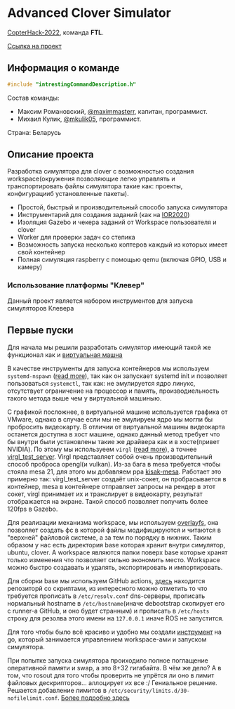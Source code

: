 # Advanced Clover Simulator

[CopterHack-2022](copterhack2022.md), команда **FTL**.

[Ссылка на проект](https://github.com/FTL-team/clover_sim)

## Информация о команде

```cpp
#include "intrestingCommandDescription.h"
```

Состав команды:

* Максим Романовский, [@maximmasterr](https://t.me/maximmasterr), капитан, программист.
* Михаил Кулик, [@mkulik05](https://t.me/mkulik05), программист.

Страна: Беларусь

## Описание проекта

Разработка симулятора для clover с возможностью создания workspace(окружения позволяющие легко управлять и транспортировать файлы симулятора такие как: проекты, конфигурацииб установленные пакеты).

* Простой, быстрый и производительный способо запуска симулятора
* Инструментарий для создания заданий (как на [IOR2020](https://clover.coex.tech/ru/innopolis_open_L22_AERO.html))
* Изоляция Gazebo и чекера заданий от Workspace пользователя и clover
* Worker для проверки задач со степика
* Возможность запуска несколько коптеров каждый из которых имеет свой контейнер
* Полная симуляция raspberry с помощью qemu (включая GPIO, USB и камеру)

### Использование платформы "Клевер"

Данный проект является набором инструментов для запуска симуляторов Клевера

## Первые пуски

Для начала мы решили разработать симулятор имеющий такой же функционал как и [виртуальная машна](./simulation_vm.md)

В качестве инструменты для запуска контейнеров мы используем `systemd-nspawn` ([read more](https://wiki.archlinux.org/title/systemd-nspawn)), так как он запускает systemd init и позволяет пользоваться `systemctl`, так как: не эмулируется ядро линукс, отсутствует ограничение на процессор и память, производиельность такого метода выше чем у виртуальной машиныю.

С графикой посложнее, в виртуальной машине используется графика от VMware, однако в случае если мы не эмулируем ядро мы могли бы пробросить видеокарту. В отличии от виртуальной машины видеокарта останется доступна в хост машине, однако данный метод требует что бы внутри были установлены такие же драйвера как и в хосте(привет NVIDIA). По этому мы используеем `virgl` ([read more](https://gitlab.freedesktop.org/virgl/virglrenderer)), а точнее [virgl_test_server](https://gitlab.freedesktop.org/virgl/virglrenderer/-/wikis/vtest). Virgl представляет собой очень производительный способ проброса opengl(и vulkan). Из-за бага в mesa требуется чтобы стояла mesa 21, для этого мы добавляем ppa [kisak-mesa](https://launchpad.net/~kisak/+archive/ubuntu/kisak-mesa). Работает это примерно так: virgl_test_server создаёт unix-сокет, он пробрасывается в контейнер, mesa в контейнере отправляет запросы на рендер в этот сокет,  virgl принимает их и транслирует в видеокарту, результат отображается на экране. Такой способ позволяет получить более 120fps в Gazebo.

Для реализации механизма workspace, мы используем [overlayfs](https://wiki.archlinux.org/title/Overlay_filesystem), она позволяет создать фс в которой файлы модифицируются и читаются в "верхней" файловой системе, а за тем по порядку в нижних. Таким образом у нас есть директория base которая хранит внутри симулятор, ubuntu, clover. А workspace являются папки поверх base которые хранят только изменения что позволяет сильно экономить место. Workspace можно быстро создавать и удалять, экспортировать и импортировать.

Для сборки base мы используем GitHub actions, [здесь](https://GitHub.com/FTL-team/clover_sim_basefs) находится репозиторй со скриптами, из интересного можно отметить то что требуется прописать в `/etc/resolv.conf` dns-серверы, прописать нормальный hostname в `/etc/hostname`(иначе debootstrap скопирует его с runner-а GitHub, и оно будет странным) и прописать в `/etc/hosts` строку для резолва этого имени на `127.0.0.1` иначе ROS не запустится.

Для того чтобы было всё красиво и удобно мы создали [инструмент](https://github.com/FTL-team/clover_sim) на go, который занимается управлением workspace-ами и запуском симулятора.

При попытке запуска симулятора проиходило полное поглащение оперативной памяти и swap, а это 8+32 гигабайта. В чём же дело? А в том, что rosout для того чтобы проверить не упрётся ли оно в лимит файловых дескрипторов... аллоцирует их все :/ Гениальное решение. Решается добавление лимитов в `/etc/security/limits.d/30-nofilelimit.conf`. [Более подробно здесь](https://answers.ros.org/question/336963/rosout-high-memory-usage/)
